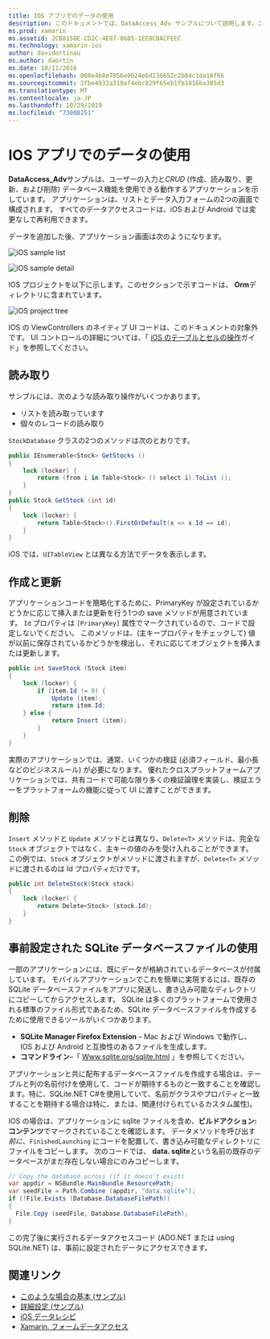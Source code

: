 ```yaml
---
title: IOS アプリでのデータの使用
description: このドキュメントでは、DataAccess_Adv サンプルについて説明します。これは、ユーザー入力を収集し、Xamarin. iOS アプリで作成、読み取り、更新、削除 (CRUD) データベース操作を実行する方法を示しています。
ms.prod: xamarin
ms.assetid: 2CB8150E-CD2C-4E97-8605-1EE8CBACFEEC
ms.technology: xamarin-ios
author: davidortinau
ms.author: daortin
ms.date: 10/11/2016
ms.openlocfilehash: 060e4b8e7856e0024e6d236652c2b04c1da16f66
ms.sourcegitcommit: 2fbe4932a319af4ebc829f65eb1fb1816ba305d3
ms.translationtype: MT
ms.contentlocale: ja-JP
ms.lasthandoff: 10/29/2019
ms.locfileid: "73008251"
---
```

# <a name="using-data-in-an-ios-app"></a>IOS アプリでのデータの使用

**DataAccess_Adv**サンプルは、ユーザーの入力と*CRUD* (作成、読み取り、更新、および削除) データベース機能を使用できる動作するアプリケーションを示しています。 アプリケーションは、リストとデータ入力フォームの2つの画面で構成されます。 すべてのデータアクセスコードは、iOS および Android では変更なしで再利用できます。

データを追加した後、アプリケーション画面は次のようになります。

 ![](using-data-in-an-app-images/image9.png "iOS sample list")

 ![](using-data-in-an-app-images/image10.png "iOS sample detail")

IOS プロジェクトを以下に示します。このセクションで示すコードは、 **Orm**ディレクトリに含まれています。

 ![](using-data-in-an-app-images/image13.png "iOS project tree")

IOS の ViewControllers のネイティブ UI コードは、このドキュメントの対象外です。
UI コントロールの詳細については、「 [iOS のテーブルとセルの操作](~/ios/user-interface/controls/tables/index.md)ガイド」を参照してください。

## <a name="read"></a>読み取り

サンプルには、次のような読み取り操作がいくつかあります。

- リストを読み取っています
- 個々のレコードの読み取り

`StockDatabase` クラスの2つのメソッドは次のとおりです。

```csharp
public IEnumerable<Stock> GetStocks ()
{
    lock (locker) {
        return (from i in Table<Stock> () select i).ToList ();
    }
}
public Stock GetStock (int id)
{
    lock (locker) {
        return Table<Stock>().FirstOrDefault(x => x.Id == id);
    }
}
```

iOS では、`UITableView` とは異なる方法でデータを表示します。

## <a name="create-and-update"></a>作成と更新

アプリケーションコードを簡略化するために、PrimaryKey が設定されているかどうかに応じて挿入または更新を行う1つの save メソッドが用意されています。 `Id` プロパティは `[PrimaryKey]` 属性でマークされているので、コードで設定しないでください。
このメソッドは、(主キープロパティをチェックして) 値が以前に保存されているかどうかを検出し、それに応じてオブジェクトを挿入または更新します。

```csharp
public int SaveStock (Stock item)
{
    lock (locker) {
        if (item.Id != 0) {
            Update (item);
            return item.Id;
    } else {
            return Insert (item);
        }
    }
}
```

実際のアプリケーションでは、通常、いくつかの検証 (必須フィールド、最小長などのビジネスルール) が必要になります。
優れたクロスプラットフォームアプリケーションでは、共有コードで可能な限り多くの検証論理を実装し、検証エラーをプラットフォームの機能に従って UI に渡すことができます。

## <a name="delete"></a>削除

`Insert` メソッドと `Update` メソッドとは異なり、`Delete<T>` メソッドは、完全な `Stock` オブジェクトではなく、主キーの値のみを受け入れることができます。
この例では、`Stock` オブジェクトがメソッドに渡されますが、`Delete<T>` メソッドに渡されるのは Id プロパティだけです。

```csharp
public int DeleteStock(Stock stock)
{
    lock (locker) {
        return Delete<Stock> (stock.Id);
    }
}
```

## <a name="using-a-pre-populated-sqlite-database-file"></a>事前設定された SQLite データベースファイルの使用

一部のアプリケーションには、既にデータが格納されているデータベースが付属しています。
モバイルアプリケーションでこれを簡単に実現するには、既存の SQLite データベースファイルをアプリに発送し、書き込み可能なディレクトリにコピーしてからアクセスします。 SQLite は多くのプラットフォームで使用される標準のファイル形式であるため、SQLite データベースファイルを作成するために使用できるツールがいくつかあります。

- **SQLite Manager Firefox Extension** – Mac および Windows で動作し、IOS および Android と互換性のあるファイルを生成します。
- **コマンドライン**–「 [Www.sqlite.org/sqlite.html](https://www.sqlite.org/sqlite.html) 」を参照してください。

アプリケーションと共に配布するデータベースファイルを作成する場合は、テーブルと列の名前付けを使用して、コードが期待するものと一致することを確認します。特に、SQLite.NET C#を使用していて、名前がクラスやプロパティと一致することを期待する場合は特に、または、関連付けられているカスタム属性)。

IOS の場合は、アプリケーションに sqlite ファイルを含め、**ビルドアクション: コンテンツ**でマークされていることを確認します。 データメソッドを呼び出す*前に*、`FinishedLaunching` にコードを配置して、書き込み可能なディレクトリにファイルをコピーします。 次のコードでは、 **data. sqlite**という名前の既存のデータベースがまだ存在しない場合にのみコピーします。

```csharp
// Copy the database across (if it doesn't exist)
var appdir = NSBundle.MainBundle.ResourcePath;
var seedFile = Path.Combine (appdir, "data.sqlite");
if (!File.Exists (Database.DatabaseFilePath))
{
  File.Copy (seedFile, Database.DatabaseFilePath);
}
```

この完了後に実行されるデータアクセスコード (ADO.NET または using SQLite.NET) は、事前に設定されたデータにアクセスできます。

## <a name="related-links"></a>関連リンク

- [このような場合の基本 (サンプル)](https://github.com/xamarin/mobile-samples/tree/master/DataAccess/Basic)
- [詳細設定 (サンプル)](https://github.com/xamarin/mobile-samples/tree/master/DataAccess/Advanced)
- [iOS データレシピ](https://github.com/xamarin/recipes/tree/master/Recipes/ios/data/sqlite)
- [Xamarin. フォームデータアクセス](~/xamarin-forms/data-cloud/data/databases.md)
